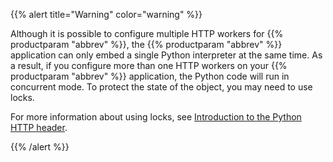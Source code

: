 ---
---
<!-- DISCLAIMER: This file is based on the syslog-ng Open Source Edition documentation https://github.com/balabit/syslog-ng-ose-guides/commit/2f4a52ee61d1ea9ad27cb4f3168b95408fddfdf2 and is used under the terms of The syslog-ng Open Source Edition Documentation License. The file has been modified by Axoflow. -->
{{% alert title="Warning" color="warning" %}}

Although it is possible to configure multiple HTTP workers for {{% productparam "abbrev" %}}, the {{% productparam "abbrev" %}} application can only embed a single Python interpreter at the same time. As a result, if you configure more than one HTTP workers on your {{% productparam "abbrev" %}} application, the Python code will run in concurrent mode. To protect the state of the object, you may need to use locks.

For more information about using locks, see [Introduction to the Python HTTP header](https://www.syslog-ng.com/community/b/blog/posts/introduction-to-the-python-http-header).

{{% /alert %}}
